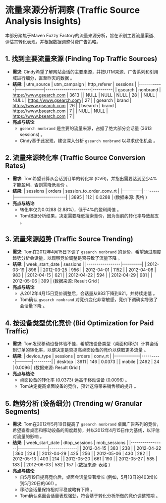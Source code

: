 # 流量来源分析洞察 (Traffic Source Analysis Insights)

本部分聚焦于Maven Fuzzy Factory的流量来源分析，旨在识别主要流量渠道、评估其转化表现，并根据数据调整付费广告策略。

## 1. 找到主要流量来源 (Finding Top Traffic Sources)

* **需求**: Cindy希望了解网站会话的主要来源，并按UTM来源、广告系列和引用域进行细分，直至昨天的数据 。
* **结果**:
    | utm_source | utm_campaign | http_referer          | sessions |
    |------------|--------------|-----------------------|----------|
    | gsearch    | nonbrand     | https://www.gsearch.com | 3613     |
    | NULL       | NULL         | NULL                  | 28       |
    | NULL       | NULL         | https://www.gsearch.com | 27       |
    | gsearch    | brand        | https://www.gsearch.com | 26       |
    | bsearch    | brand        | https://www.bsearch.com | 7        |
    | NULL       | NULL         | https://www.bsearch.com | 7        |
* **亮点与结论**:
    * `gsearch nonbrand` 是主要的流量来源，占据了绝大部分会话量 (3613 sessions) 。
    * Cindy基于此发现，建议深入分析 `gsearch nonbrand` 以寻求优化机会 。

## 2. 流量来源转化率 (Traffic Source Conversion Rates)

* **需求**: Tom希望计算从会话到订单的转化率 (CVR)，并指出需要达到至少4%才能盈利，否则需降低竞价 。
* **结果**:
    | sessions | orders | session_to_order_conv_rt |
    |----------|--------|--------------------------|
    | 3895     | 112    | 0.0288                   |
    (数据来源: 表格 )
* **亮点与结论**:
    * 转化率仅为0.0288 (2.88%)，低于4%的盈利阈值 。
    * Tom根据分析结果，决定需要降低搜索竞价，因为当前的转化率导致超支 。

## 3. 流量来源趋势 (Traffic Source Trending)

* **需求**: Tom在2012年4月15日下调了 `gsearch nonbrand` 的竞价，希望通过周度趋势分析会话量，以观察竞价调整是否导致了流量下降 。
* **结果**:
    | week_start_date | sessions |
    |-----------------|----------|
    | 2012-03-19      | 896      |
    | 2012-03-25      | 956      |
    | 2012-04-01      | 1152     |
    | 2012-04-08      | 983      |
    | 2012-04-15      | 621      |
    | 2012-04-22      | 594      |
    | 2012-04-29      | 681      |
    | 2012-05-06      | 399      |
    (数据来源: Result Grid )
* **亮点与结论**:
    * 从2012年4月15日竞价调整后，会话量从983下降到621，并持续走低 。
    * Tom确认 `gsearch nonbrand` 对竞价变化非常敏感，竞价下调确实导致了会话量下降 。

## 4. 按设备类型优化竞价 (Bid Optimization for Paid Traffic)

* **需求**: Tom发现移动设备体验不佳，希望按设备类型（桌面和移动）计算会话到订单的转化率，以便决定是否提高桌面设备的竞价以获取更多流量 。
* **结果**:
    | device_type | sessions | orders | conv_rt |
    |-------------|----------|--------|---------|
    | desktop     | 3911     | 146    | 0.0373  |
    | mobile      | 2492     | 24     | 0.0096  |
    (数据来源: Result Grid )
* **亮点与结论**:
    * 桌面设备的转化率 (0.0373) 远高于移动设备 (0.0096) 。
    * Tom决定提高桌面设备的竞价，预计这将带来销售额的提升 。

## 5. 趋势分析 (设备细分) (Trending w/ Granular Segments)

* **需求**: Tom在2012年5月19日提高了 `gsearch nonbrand` 桌面广告系列的竞价，希望查看桌面和移动设备的周度趋势，并以2012年4月15日作为基线，以评估对流量的影响 。
* **结果**:
    | week_start_date | dtop_sessions | mob_sessions |
    |-----------------|---------------|--------------|
    | 2012-04-15      | 383           | 238          |
    | 2012-04-22      | 360           | 234          |
    | 2012-04-29      | 425           | 256          |
    | 2012-05-06      | 430           | 282          |
    | 2012-05-13      | 403           | 214          |
    | 2012-05-20      | 661           | 190          |
    | 2012-05-27      | 585           | 183          |
    | 2012-06-03      | 582           | 157          |
    (数据来源: 表格 )
* **亮点与结论**:
    * 自5月19日提高竞价后，桌面会话量显著增长 (例如，5月13日的403增长到5月20日的661) 。
    * 移动会话量保持相对平稳或略有下降 。
    * Tom确认桌面会话量表现强劲，符合基于转化分析所做的竞价调整预期 。
